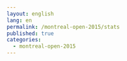 ```yaml
---
layout: english
lang: en
permalink: /montreal-open-2015/stats
published: true
categories:
  - montreal-open-2015
---
```



